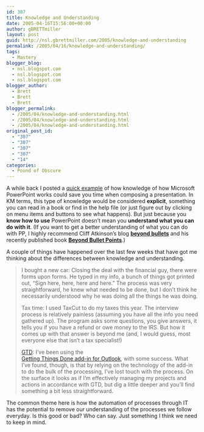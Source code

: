 ```yaml
---
id: 307
title: Knowledge and Understanding
date: 2005-04-16T15:56:00+00:00
author: gBRETTmiller
layout: post
guid: http://nsl.gbrettmiller.com/2005/knowledge-and-understanding
permalink: /2005/04/16/knowledge-and-understanding/
tags:
  - Mastery
blogger_blog:
  - nsl.blogspot.com
  - nsl.blogspot.com
  - nsl.blogspot.com
blogger_author:
  - Brett
  - Brett
  - Brett
blogger_permalink:
  - /2005/04/knowledge-and-understanding.html
  - /2005/04/knowledge-and-understanding.html
  - /2005/04/knowledge-and-understanding.html
original_post_id:
  - "307"
  - "307"
  - "307"
  - "307"
  - "14"
categories:
  - Pound of Obscure
---
```

A while back I posted a [quick example](http://nsl.blogspot.com/2003/09/quick-example-of-individual.html) of how knowledge of how Microsoft PowerPoint works could save you time when composing a presentation. In KM terms, this type of knowledge would be considered **explicit**, something you can read in a book or find in the help file (or just figure out by clicking on menu items and buttons to see what happens). But just because you **know how to use** PowerPoint doesn&#8217;t mean you **understand what you can do with it**. (If you want to get a better understanding of what you can do with PP, I highly recommend Cliff Atkinson&#8217;s blog [**beyond bullets**](http://sociablemedia.typepad.com/beyond_bullets/) and his recently published book **[Beyond Bullet Points](http://www.amazon.com/exec/obidos/ASIN/0735620520/gbrettmiller-20)**.)

A couple of things have happened over the last few weeks that have got me thinking about the differences between knowledge and understanding. 

> I bought a new car: Closing the deal with the financial guy, there were forms upon forms. He typed in my info, a bunch of things got printed out, &#8220;Sign here, here, here and here.&#8221; The process was very straightforward, he knew what needed to be done, but I don&#8217;t think he necessarily understood why he was doing all the things he was doing.
> 
> Tax time: I used TaxCut to do my taxes this year. The interview process is relatively painless (assuming you have all the info you need gathered up). The program asks some questions, you give answers, it tells you if you have a refund or owe money to the IRS. But how it comes up with that answer is beyond me (and, I would guess, most everyone else that isn&#8217;t a tax specialist!)
> 
> [GTD](http://www.davidco.com): I&#8217;ve been using the [  
> Getting Things Done add-in for Outlook](http://www.davidco.com/products.php), with some success. What I&#8217;ve found, though, is that by relying on the technology of the add-in to do the bulk of the processing, I&#8217;ve lost touch with the process. On the surface it looks as if I&#8217;m effectively managing my projects and actions in accordance with GTD, but dig a little deeper and you&#8217;ll find something a bit less straightforward.

The common theme here is how the automation of processes through IT has the potential to remove our understanding of the processes we follow everyday. Is this good or bad? Who can say. Just something I think we need to keep in mind.